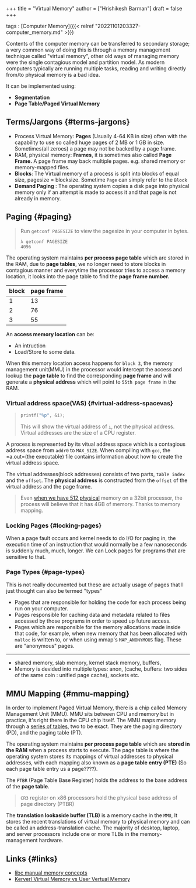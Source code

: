 +++
title = "Virtual Memory"
author = ["Hrishikesh Barman"]
draft = false
+++

tags
: [Computer Memory]({{< relref "20221101203327-computer_memory.md" >}})

Contents of the computer memory can be transferred to secondary storage; a very common way of doing this is through a memory management technique called "virtual memory", other old ways of managing memory were the single contagious model and partition model. As modern computers typically are running multiple tasks, reading and writing directly from/to physical memory is a bad idea.

It can be implemented using:

-   **Segmentation**
-   **Page Table/Paged Virtual Memory**


## Terms/Jargons {#terms-jargons}

-   Process Virtual Memory: **Pages** (Usually 4-64 KB in size) often with the capability to use so called huge pages of 2 MB or 1 GB in size. Sometimes(all zeroes) a page may not be backed by a page frame.
-   RAM, physical memory: **Frames**, it is sometimes also called **Page Frame.** A page frame may back multiple pages. e.g. shared memory or memory-mapped files.
-   **Blocks**: The Virtual memory of a process is split into blocks of equal size, pagesize = blocksize. Sometime `Page` can simply refer to the `Block`
-   **Demand Paging** : The operating system copies a disk page into physical memory only if an attempt is made to access it and that page is not already in memory.


## Paging {#paging}

> Run `getconf PAGESIZE` to view the pagesize in your computer in bytes.
>
> ```text
> λ getconf PAGESIZE
> 4096
> ```

The operating system maintains **per process page table** which are stored in the RAM, due to **page tables**, we no longer need to store blocks in contagious manner and everytime the processor tries to access a memory location, it looks into the page table to find the **page frame number.**

| block | page frame |
|-------|------------|
| 1     | 13         |
| 2     | 76         |
| 3     | 55         |

An **access memory location** can be:

-   An intruction
-   Load/Store to some data.

When this memory location access happens for `block 3`, the memory management unit(MMU) in the processor would intercept the access and lookup the **page table** to find the corresponding **page frame** and will generate a **physical address** which will point to `55th page frame` in the RAM.


### Virtual address space(VAS) {#virtual-address-spacevas}

> ````C
> printf("%p", &i);
> ````
>
> This will show the virtual address of `i`, not the physical address. Virtual addresses are the size of a CPU register.

A process is represented by its vitual address space which is a contagious address space from `addr0` to `MAX_SIZE`. When compiling with `gcc`, the =a.out=(the executable) file contains information about how to create the virtual address space.

The virtual addresses(block addresses) consists of two parts, `table index` and the `offset`. The **physical address** is constructed from the `offset` of the virtual address and the page frame.

> Even [when we have 512 physical](https://landley.net/writing/memory-faq.txt) memory on a 32bit processor, the process will believe that it has 4GB of memory. Thanks to memory mapping.


### Locking Pages {#locking-pages}

When a page fault occurs and kernel needs to do I/O for paging in, the execution time of an instruction that would normally be a few nanoseconds is suddenly much, much, longer. We can Lock pages for programs that are sensitive to that.


### Page Types {#page-types}

This is not really documented but these are actually usage of pages that I just thought can also be termed "types"

-   Pages that are responsible for holding the code for each process being run on your computer.
-   Pages responsible for caching data and metadata related to files accessed by those programs in order to speed up future access.
-   Pages which are responsible for the memory allocations made inside that code, for example, when new memory that has been allocated with `malloc` is written to, or when using mmap's `MAP_ANONYMOUS` flag. These are "anonymous" pages.

---

-   shared memory, slab memory, kernel stack memory, buffers,
-   Memory is devided into multiple types: anon, (cache, buffers: two sides of the same coin : unified page cache), sockets etc.


## MMU Mapping {#mmu-mapping}

In order to implement Paged Virtual Memory, there is a chip called Memory Management Unit (MMU). MMU sits between CPU and memory but in practice, it's right there in the CPU chip itself. The MMU maps memory through a [series of tables](https://wiki.osdev.org/Paging), two to be exact. They are the paging directory (PD), and the paging table (PT).

The operating system maintains **per process page table** which are **stored in the RAM** when a process starts to execute. The page table is where the operating system stores its mappings of virtual addresses to physical addresses, with each mapping also known as a **page table entry (PTE)** (So each page table entry us a page????).

The `PTBR` (Page Table Base Register) holds the address to the base address of the **page table**.

> `CR3` register on x86 processors hold the physical base address of page directory (PTBR)

The **translation lookaside buffer (TLB)** is a memory cache in the `MMU`, It stores the recent translations of virtual memory to physical memory and can be called an address-translation cache. The majority of desktop, laptop, and server processors include one or more TLBs in the memory-management hardware.


## Links {#links}

-   [libc manual memory concepts](https://www.gnu.org/software/libc/manual/html_node/Memory-Concepts.html#Memory-Concepts)
-   [Kerverl Virtual Memory vs User Vertual Memory](https://stackoverflow.com/questions/8708463/difference-between-kernel-virtual-address-and-kernel-logical-address)
